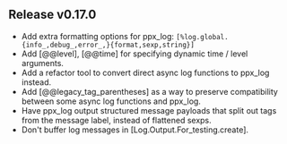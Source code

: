 ## Release v0.17.0
- Add extra formatting options for ppx_log: `[%log.global.{info_,debug_,error_,}{format,sexp,string}]`
- Add [@@level], [@@time] for specifying dynamic time / level arguments.
- Add a refactor tool to convert direct async log functions to ppx_log instead.
- Add [@@legacy_tag_parentheses] as a way to preserve compatibility between some async log
  functions and ppx_log.
- Have ppx_log output structured message payloads that split out tags from the message
  label, instead of flattened sexps.
- Don't buffer log messages in [Log.Output.For_testing.create].
